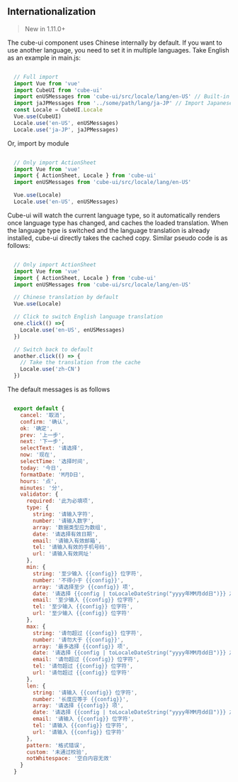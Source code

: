 ## Internationalization

> New in 1.11.0+

The cube-ui component uses Chinese internally by default. If you want to use another language, you need to set it in multiple languages. Take English as an example in main.js:

```js

  // Full import
  import Vue from 'vue'
  import CubeUI from 'cube-ui'
  import enUSMessages from 'cube-ui/src/locale/lang/en-US' // Built-in in cube-ui
  import jaJPMessages from '../some/path/lang/ja-JP' // Import Japanese language by yourself
  const Locale = CubeUI.Locale
  Vue.use(CubeUI)
  Locale.use('en-US', enUSMessages)
  Locale.use('ja-JP', jaJPMessages)

```

Or, import by module

```js

  // Only import ActionSheet
  import Vue from 'vue'
  import { ActionSheet, Locale } from 'cube-ui'
  import enUSMessages from 'cube-ui/src/locale/lang/en-US'

  Vue.use(Locale)
  Locale.use('en-US', enUSMessages)

```

Cube-ui will watch the current language type, so it automatically renders once language type has changed, and caches the loaded translation. When the language type is switched and the language translation is already installed, cube-ui directly takes the cached copy. Similar pseudo code is as follows:

```js

  // Only import ActionSheet
  import Vue from 'vue'
  import { ActionSheet, Locale } from 'cube-ui'
  import enUSMessages from 'cube-ui/src/locale/lang/en-US'

  // Chinese translation by default
  Vue.use(Locale)

  // Click to switch English language translation
  one.click(() =>{
    Locale.use('en-US', enUSMessages)
  })

  // Switch back to default
  another.click(() => {
    // Take the translation from the cache
    Locale.use('zh-CN')
  })

```

The default messages is as follows

```js

  export default {
    cancel: '取消',
    confirm: '确认',
    ok: '确定',
    prev: '上一步',
    next: '下一步',
    selectText: '请选择',
    now: '现在',
    selectTime: '选择时间',
    today: '今日',
    formatDate: 'M月D日',
    hours: '点',
    minutes: '分',
    validator: {
      required: '此为必填项',
      type: {
        string: '请输入字符',
        number: '请输入数字',
        array: '数据类型应为数组',
        date: '请选择有效日期',
        email: '请输入有效邮箱',
        tel: '请输入有效的手机号码',
        url: '请输入有效网址'
      },
      min: {
        string: '至少输入 {{config}} 位字符',
        number: '不得小于 {{config}}',
        array: '请选择至少 {{config}} 项',
        date: '请选择 {{config | toLocaleDateString("yyyy年MM月dd日")}} 之后的时间',
        email: '至少输入 {{config}} 位字符',
        tel: '至少输入 {{config}} 位字符',
        url: '至少输入 {{config}} 位字符'
      },
      max: {
        string: '请勿超过 {{config}} 位字符',
        number: '请勿大于 {{config}}',
        array: '最多选择 {{config}} 项',
        date: '请选择 {{config | toLocaleDateString("yyyy年MM月dd日")}} 之前的时间',
        email: '请勿超过 {{config}} 位字符',
        tel: '请勿超过 {{config}} 位字符',
        url: '请勿超过 {{config}} 位字符'
      },
      len: {
        string: '请输入 {{config}} 位字符',
        number: '长度应等于 {{config}}',
        array: '请选择 {{config}} 项',
        date: '请选择 {{config | toLocaleDateString("yyyy年MM月dd日")}} 之前的时间',
        email: '请输入 {{config}} 位字符',
        tel: '请输入 {{config}} 位字符',
        url: '请输入 {{config}} 位字符'
      },
      pattern: '格式错误',
      custom: '未通过校验',
      notWhitespace: '空白内容无效'
    }
  }

```

